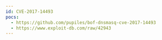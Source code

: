 ```yaml
---
id: CVE-2017-14493
pocs:
  - https://github.com/pupiles/bof-dnsmasq-cve-2017-14493
  - https://www.exploit-db.com/raw/42943
---
```

